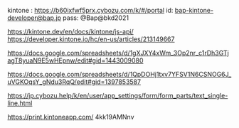 kintone : https://b60ixfwf5prx.cybozu.com/k/#/portal
id: bap-kintone-developer@bap.jp
pass: @Bap@bkd2021

<!-- sử dung js api -->

https://kintone.dev/en/docs/kintone/js-api/
https://developer.kintone.io/hc/en-us/articles/213149667

<!-- report BAP  -->

https://docs.google.com/spreadsheets/d/1gXJXY4xWm_3Op2nr_c1rDh3GTjagT8yuaN9E5wHEpnw/edit#gid=1443009080

<!-- spec field cụ thể  -->

https://docs.google.com/spreadsheets/d/1QpDOHj1txv7YFSV1N6CSNOG6J_uVGKOqsY_gNdu3RqQ/edit#gid=1397853587

<!-- đọc thêm về các element -->

https://jp.cybozu.help/k/en/user/app_settings/form/form_parts/text_single-line.html

<!-- PDF -->

https://print.kintoneapp.com/
4kk19AMNnv
